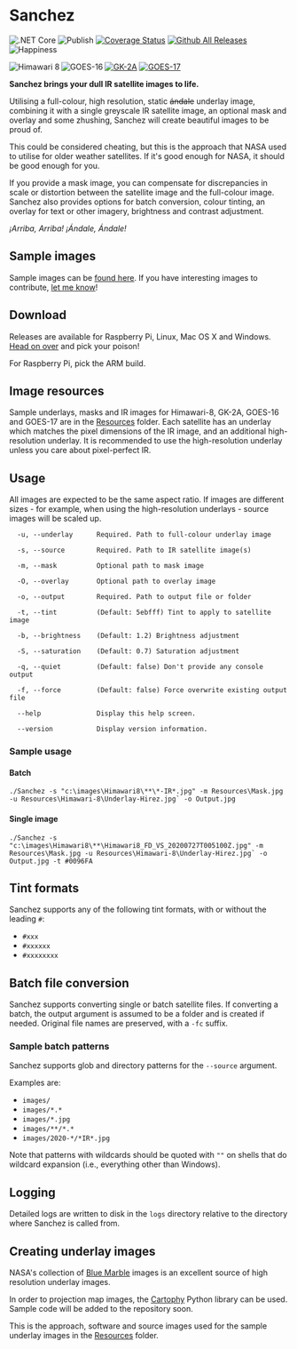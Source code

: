 ﻿# Sanchez

![.NET Core](https://github.com/nullpainter/sanchez/workflows/.NET%20Core/badge.svg)
![Publish](https://github.com/nullpainter/sanchez/workflows/Publish/badge.svg)
[![Coverage Status](https://coveralls.io/repos/github/nullpainter/sanchez/badge.svg?branch=master)](https://coveralls.io/github/nullpainter/sanchez?branch=master)
[![Github All Releases](https://img.shields.io/github/downloads/nullpainter/sanchez/total.svg)]()
![Happiness](https://img.shields.io/badge/happiness-100%25-orange)

<a href="Documentation/Himawari-8.jpg"><img src="Documentation/Himawari-8-thumb.jpg" title="Himawari 8" align="left"></a>
<a href="Documentation/GK-2A.jpg"><img src="Documentation/GK-2A-thumb.jpg" title="GK-2A"></a>
<a href="Documentation/GOES-16.JPG"><img src="Documentation/GOES-16-thumb.jpg" title="GOES-16" align="left"></a>
<a href="Documentation/GOES-17.jpg"><img src="Documentation/GOES-17-thumb.jpg"  title="GOES-17"></a>

**Sanchez brings your dull IR satellite images to life.**

Utilising a full-colour, high resolution, static ~~ándale~~ underlay image, combining it with a single greyscale IR satellite image, an optional mask and overlay and some zhushing, Sanchez will create beautiful images to be proud of.

This could be considered cheating, but this is the approach that NASA used to utilise for older weather satellites. If it's good enough for NASA, it should be good enough for you.

If you provide a mask image, you can compensate for discrepancies in scale or distortion between the satellite image and the full-colour image. Sanchez also provides options for batch conversion, colour tinting, an overlay for text or other imagery, brightness and contrast adjustment.

_¡Arriba, Arriba! ¡Ándale, Ándale!_

## Sample images

Sample images can be [found here](https://github.com/nullpainter/sanchez/wiki/Sample-images). If you have interesting images to contribute, [let me know](https://github.com/nullpainter/sanchez/issues/new?assignees=nullpainter&labels=&template=sample-image.md&title=)!

## Download

Releases are available for Raspberry Pi, Linux, Mac OS X and Windows. [Head on over](https://github.com/nullpainter/sanchez/releases) and pick your poison!

For Raspberry Pi, pick the ARM build.

## Image resources

Sample underlays, masks and IR images for Himawari-8, GK-2A, GOES-16 and GOES-17 are in the [Resources](Sanchez/Resources) folder. Each satellite has an underlay which matches the pixel dimensions of the IR image, and an additional high-resolution underlay. It is recommended to use the high-resolution underlay unless you care about pixel-perfect IR.

## Usage

All images are expected to be the same aspect ratio. If images are different sizes - for example, when using the high-resolution underlays - source images will be scaled up.

```
  -u, --underlay      Required. Path to full-colour underlay image

  -s, --source        Required. Path to IR satellite image(s)

  -m, --mask          Optional path to mask image

  -O, --overlay       Optional path to overlay image

  -o, --output        Required. Path to output file or folder

  -t, --tint          (Default: 5ebfff) Tint to apply to satellite image

  -b, --brightness    (Default: 1.2) Brightness adjustment

  -S, --saturation    (Default: 0.7) Saturation adjustment

  -q, --quiet         (Default: false) Don't provide any console output

  -f, --force         (Default: false) Force overwrite existing output file

  --help              Display this help screen.

  --version           Display version information.

```

### Sample usage

#### Batch

```
./Sanchez -s "c:\images\Himawari8\**\*-IR*.jpg" -m Resources\Mask.jpg -u Resources\Himawari-8\Underlay-Hirez.jpg` -o Output.jpg
```

#### Single image

```
./Sanchez -s "c:\images\Himawari8\**\Himawari8_FD_VS_20200727T005100Z.jpg" -m Resources\Mask.jpg -u Resources\Himawari-8\Underlay-Hirez.jpg` -o Output.jpg -t #0096FA
```

## Tint formats

Sanchez supports any of the following tint formats, with or without the leading `#`:

- `#xxx`
- `#xxxxxx`
- `#xxxxxxxx`

## Batch file conversion

Sanchez supports converting single or batch satellite files. If converting a batch, the output argument is assumed to be a folder and is created if needed. Original file names are preserved, with a `-fc` suffix.

### Sample batch patterns

Sanchez supports glob and directory patterns for the `--source` argument.

Examples are:

- `images/`
- `images/*.*`
- `images/*.jpg`
- `images/**/*.*`
- `images/2020-*/*IR*.jpg`

Note that patterns with wildcards should be quoted with `""` on shells that do wildcard expansion (i.e., everything other than Windows).

## Logging

Detailed logs are written to disk in the `logs` directory relative to the directory where Sanchez is called from.

## Creating underlay images

NASA's collection of [Blue Marble](https://visibleearth.nasa.gov/collection/1484/blue-marble) images is an excellent source of high resolution underlay images.

In order to projection map images, the [Cartophy](https://scitools.org.uk/cartopy/docs/latest/) Python library can be used. Sample code will be added to the repository soon.

This is the approach, software and source images used for the sample underlay images in the [Resources](Sanchez/Resources) folder.
